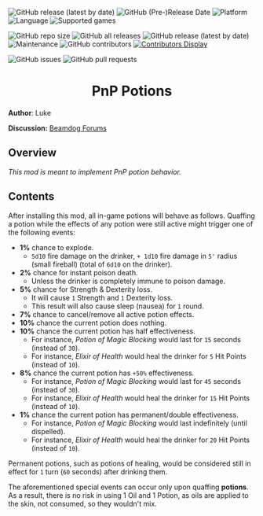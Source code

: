 <!---
Shields.io Github badges!
-->

![GitHub release (latest by date)](https://img.shields.io/github/v/release/4Luke4/PnP-Potions?color=yellow&style=flat)
![GitHub (Pre-)Release Date](https://img.shields.io/github/release-date-pre/4Luke4/PnP-Potions?color=yellow&style=flat)
![Platform](https://img.shields.io/static/v1?label=platform&message=windows%20%7C%20macOS%20%7C%20linux%20%7C%20Project%20Infinity&color=informational&style=flat)
![Language](https://img.shields.io/static/v1?label=language&message=English%20%7C%20Italian%20%7C%20French%20%7C%20German%20%7C%20Spanish%20%7C%20Simplified%20Chinese%20%7C%20Russian%20%7C%20Polish%20%7C%20Portuguese%20%7C%20Japanese%20%7C%20Hungarian%20%7C%20Czech&color=teal&style=flat)
![Supported games](https://img.shields.io/static/v1?label=supported%20games&message=BG%3AEE%20%7C%20BG2%3AEE%20%7C%20IWD%3AEE%20%7C%20EET&color=dodgerblue&style=flat)

![GitHub repo size](https://img.shields.io/github/repo-size/4Luke4/Pnp-Potions?style=flat)
![GitHub all releases](https://img.shields.io/github/downloads/4Luke4/PnP-Potions/total?color=cyan&style=flat)
![GitHub release (latest by date)](https://img.shields.io/github/downloads/4Luke4/PnP-Potions/latest/total?color=cyan&style=flat)
![Maintenance](https://img.shields.io/static/v1?label=maintained%3F&message=yes&color=greenlight&style=flat)
![GitHub contributors](https://img.shields.io/github/contributors/4Luke4/PnP-Potions?color=blueviolet&style=flat) [![Contributors Display](https://badges.pufler.dev/contributors/4Luke4/PnP-Potions?size=30&padding=5&bots=true)](https://badges.pufler.dev)

![GitHub issues](https://img.shields.io/github/issues/4Luke4/PnP-Potions?color=red&style=flat)
![GitHub pull requests](https://img.shields.io/github/issues-pr/4Luke4/PnP-Potions?color=brown&style=flat)

##

<div align="center"><h1></a>PnP Potions</h1></div>

**Author**: Luke

**Discussion:** [Beamdog Forums](https://forums.beamdog.com/discussion/82300/)

## Overview
*This mod is meant to implement PnP potion behavior.*
## Contents
After installing this mod, all in-game potions will behave as follows.
Quaffing a potion while the effects of any potion were still active might trigger one of the following events:
- **1%** chance to explode.
	- `5d10` fire damage on the drinker, `+ 1d10` fire damage in `5'` radius (small fireball) (total of `6d10` on the drinker).
- **2%** chance for instant poison death.
	- Unless the drinker is completely immune to poison damage.
- **5%** chance for Strength & Dexterity loss.
	- It will cause `1` Strength and `1` Dexterity loss.
	- This result will also cause sleep (nausea) for `1` round.
- **7%** chance to cancel/remove all active potion effects.
- **10%** chance the current potion does nothing.
- **10%** chance the current potion has half effectiveness.
	- For instance, *Potion of Magic Blocking* would last for `15` seconds (instead of `30`).
	- For instance, *Elixir of Health* would heal the drinker for `5` Hit Points (instead of `10`).
- **8%** chance the current potion has `+50%` effectiveness.
	- For instance, *Potion of Magic Blocking* would last for `45` seconds (instead of `30`).
	- For instance, *Elixir of Health* would heal the drinker for `15` Hit Points (instead of `10`).
- **1%** chance the current potion has permanent/double effectiveness.
	- For instance, *Potion of Magic Blocking* would last indefinitely (until dispelled).
	- For instance, *Elixir of Health* would heal the drinker for `20` Hit Points (instead of `10`).

Permanent potions, such as potions of healing, would be considered still in effect for `1` turn (`60` seconds) after drinking them.

The aforementioned special events can occur only upon quaffing **potions**.
As a result, there is no risk in using 1 Oil and 1 Potion, as oils are applied to the skin, not consumed, so they wouldn't mix.